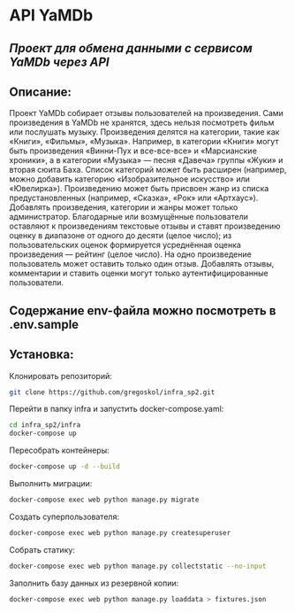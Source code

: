 # API YaMDb
## _Проект для обмена данными с сервисом YaMDb через API_
## Описание:
Проект YaMDb собирает отзывы пользователей на произведения. Сами произведения в YaMDb не хранятся, здесь нельзя посмотреть фильм или послушать музыку.
Произведения делятся на категории, такие как «Книги», «Фильмы», «Музыка». Например, в категории «Книги» могут быть произведения «Винни-Пух и все-все-все» и «Марсианские хроники», а в категории «Музыка» — песня «Давеча» группы «Жуки» и вторая сюита Баха. Список категорий может быть расширен (например, можно добавить категорию «Изобразительное искусство» или «Ювелирка»).
Произведению может быть присвоен жанр из списка предустановленных (например, «Сказка», «Рок» или «Артхаус»).
Добавлять произведения, категории и жанры может только администратор.
Благодарные или возмущённые пользователи оставляют к произведениям текстовые отзывы и ставят произведению оценку в диапазоне от одного до десяти (целое число); из пользовательских оценок формируется усреднённая оценка произведения — рейтинг (целое число). На одно произведение пользователь может оставить только один отзыв.
Добавлять отзывы, комментарии и ставить оценки могут только аутентифицированные пользователи.

## Содержание env-файла можно посмотреть в .env.sample

## Установка:
Клонировать репозиторий:
```sh
git clone https://github.com/gregoskol/infra_sp2.git
```
Перейти в папку infra и запустить docker-compose.yaml:
```sh
cd infra_sp2/infra
docker-compose up
```
Пересобрать контейнеры:
```sh
docker-compose up -d --build
```
Выполнить миграции:
```sh
docker-compose exec web python manage.py migrate
```
Создать суперпользователя:
```sh
docker-compose exec web python manage.py createsuperuser
```
Собрать статику:
```sh
docker-compose exec web python manage.py collectstatic --no-input
```
Заполнить базу данных из резервной копии:
```sh
docker-compose exec web python manage.py loaddata > fixtures.json
```

